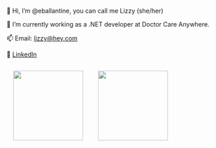 👋 Hi, I’m @eballantine, you can call me Lizzy (she/her)

🌱 I’m currently working as a .NET developer at Doctor Care Anywhere.

📫 Email: lizzy@hey.com

👔 [LinkedIn](https://www.linkedin.com/in/lizzyballantine/)

<p align="left">
  <img height="160px" style="padding: 15px;" src="https://github-readme-stats.vercel.app/api?username=eballantine&show_icons=true&theme=tokyonight" />  
  <img height="160px" style="padding: 15px;" src="https://github-readme-stats.vercel.app/api/top-langs/?username=eballantine&layout=compact&theme=tokyonight"/>
</p>
